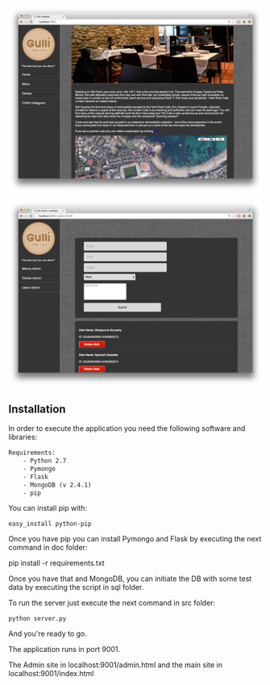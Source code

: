 ![Main Page](doc/MainPage.jpg)


![Admin Site](doc/AdminExample.jpg)

Installation
------------

In order to execute the application you need the following software and libraries:

    Requirements:
        - Python 2.7
        - Pymongo
        - Flask
        - MongoDB (v 2.4.1)
        - pip

You can install pip with: 

    easy_install python-pip

Once you have pip you can install Pymongo and Flask by executing the next command in doc folder: 
    
   pip install -r requirements.txt 
   

Once you have that and MongoDB, you can initiate the DB with some test data by executing the script in sql folder.

To run the server just execute the next command in src folder: 

    python server.py


And you're ready to go.

The application runs in port 9001.

The Admin site in localhost:9001/admin.html and the main site in localhost:9001/index.html




